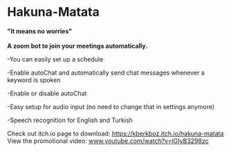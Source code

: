 # Hakuna-Matata
<b>"It means no worries"</b>
<br>
<br>
 <strong> A zoom bot to join your meetings automatically. 
 </strong>

-You can easily set up a schedule

-Enable autoChat and automatically send chat messages whenever a keyword is spoken

-Enable or disable autoChat

-Easy setup for audio input (no need to change that in settings anymore)

-Speech recognition for English and Turkish

Check out itch.io page to download: https://kberkboz.itch.io/hakuna-matata
<br>
View the promotional video: www.youtube.com/watch?v=lGIyB3298zc
